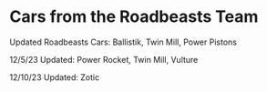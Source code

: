 # Cars from the Roadbeasts Team

Updated Roadbeasts Cars: Ballistik, Twin Mill, Power Pistons

12/5/23 Updated: Power Rocket, Twin Mill, Vulture

12/10/23 Updated: Zotic
